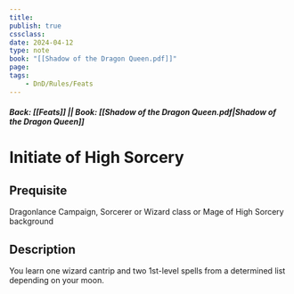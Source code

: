 ```yaml
---
title:
publish: true
cssclass:
date: 2024-04-12
type: note
book: "[[Shadow of the Dragon Queen.pdf]]"
page: 
tags:
    - DnD/Rules/Feats
---
```


##### Back: [[Feats]] || Book: [[Shadow of the Dragon Queen.pdf|Shadow of the Dragon Queen]]

# Initiate of High Sorcery


## Prequisite 
Dragonlance Campaign, Sorcerer or Wizard class or Mage of High Sorcery background

## Description
You learn one wizard cantrip and two 1st-level spells from a determined list depending on your moon.